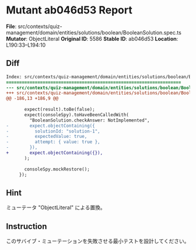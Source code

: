 # Mutant ab046d53 Report

**File**: src/contexts/quiz-management/domain/entities/solutions/boolean/BooleanSolution.spec.ts
**Mutator**: ObjectLiteral
**Original ID**: 5586
**Stable ID**: ab046d53
**Location**: L190:33–L194:10

## Diff

```diff
Index: src/contexts/quiz-management/domain/entities/solutions/boolean/BooleanSolution.spec.ts
===================================================================
--- src/contexts/quiz-management/domain/entities/solutions/boolean/BooleanSolution.spec.ts	original
+++ src/contexts/quiz-management/domain/entities/solutions/boolean/BooleanSolution.spec.ts	mutated #5586
@@ -186,13 +186,9 @@
 
       expect(result).toBe(false);
       expect(consoleSpy).toHaveBeenCalledWith(
         "BooleanSolution.checkAnswer: NotImplemented",
-        expect.objectContaining({
-          solutionId: "solution-1",
-          expectedValue: true,
-          attempt: { value: true },
-        }),
+        expect.objectContaining({}),
       );
 
       consoleSpy.mockRestore();
     });
```

## Hint

ミューテータ "ObjectLiteral" による置換。

## Instruction

このサバイブ・ミューテーションを失敗させる最小テストを設計してください。
